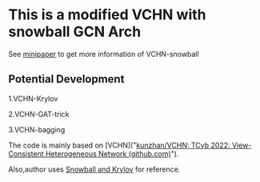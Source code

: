 # This is a modified VCHN with snowball GCN Arch

See [minipaper](https://github.com/zhaimingshuzms/modified_VCLN/blob/main/doc/paper.pdf) to get more information of VCHN-snowball

## Potential Development

1.VCHN-Krylov

2.VCHN-GAT-trick

3.VCHN-bagging

The code is mainly based on [VCHN]("[kunzhan/VCHN: TCyb 2022: View-Consistent Heterogeneous Network (github.com)](https://github.com/kunzhan/VCHN)").

Also,author uses [Snowball and Krylov](https://github.com/PwnerHarry/Stronger_GCN) for reference.



